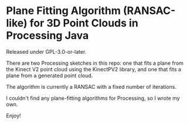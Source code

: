 # Plane Fitting Algorithm (RANSAC-like) for 3D Point Clouds in Processing Java

Released under GPL-3.0-or-later.

There are two Processing sketches in this repo: one that fits a plane from the Kinect V2 point cloud using the KinectPV2 library, and one that fits a plane from a generated point cloud.

The algorithm is currently a RANSAC with a fixed number of iterations.

I couldn't find any plane-fitting algorithms for Processing, so I wrote my own.

Enjoy!
